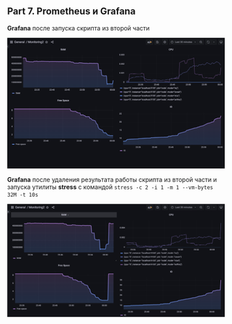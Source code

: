 ## Part 7. **Prometheus** и **Grafana**

**Grafana** после запуска скрипта из второй части 

![grafana1](1.png)      

**Grafana** после удаления результата работы скрипта из второй части и запуска утилиты **stress** с командой `stress -c 2 -i 1 -m 1 --vm-bytes 32M -t 10s`

![grafana2](2.png) 